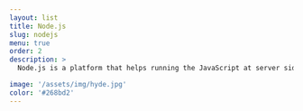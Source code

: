 ```yaml
---
layout: list
title: Node.js
slug: nodejs
menu: true
order: 2
description: >
  Node.js is a platform that helps running the JavaScript at server side. You can build a highly reliable asynchronous server using Node.js clustering. Node.js is known for its non-blocking asynchronous I/O.

image: '/assets/img/hyde.jpg'
color: '#268bd2'
---
```

